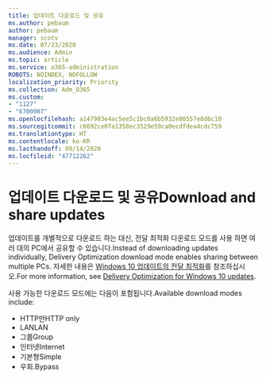 ```yaml
---
title: 업데이트 다운로드 및 공유
ms.author: pebaum
author: pebaum
manager: scotv
ms.date: 07/23/2020
ms.audience: Admin
ms.topic: article
ms.service: o365-administration
ROBOTS: NOINDEX, NOFOLLOW
localization_priority: Priority
ms.collection: Adm_O365
ms.custom:
- "1127"
- "6700007"
ms.openlocfilehash: a147983e4ac5ee5c1bc0a6b5932e00557e8d6c10
ms.sourcegitcommit: c6692ce0fa1358ec3529e59ca0ecdfdea4cdc759
ms.translationtype: HT
ms.contentlocale: ko-KR
ms.lasthandoff: 09/14/2020
ms.locfileid: "47712262"
---
```

# <a name="download-and-share-updates"></a><span data-ttu-id="df5dd-102">업데이트 다운로드 및 공유</span><span class="sxs-lookup"><span data-stu-id="df5dd-102">Download and share updates</span></span>

<span data-ttu-id="df5dd-103">업데이트를 개별적으로 다운로드 하는 대신, 전달 최적화 다운로드 모드를 사용 하면 여러 대의 PC에서 공유할 수 있습니다.</span><span class="sxs-lookup"><span data-stu-id="df5dd-103">Instead of downloading updates individually, Delivery Optimization download mode enables sharing between multiple PCs.</span></span> <span data-ttu-id="df5dd-104">자세한 내용은 [Windows 10 업데이트의 전달 최적화](https://docs.microsoft.com/windows/deployment/update/waas-delivery-optimization)를 참조하십시오.</span><span class="sxs-lookup"><span data-stu-id="df5dd-104">For more information, see [Delivery Optimization for Windows 10 updates](https://docs.microsoft.com/windows/deployment/update/waas-delivery-optimization).</span></span>  

<span data-ttu-id="df5dd-105">사용 가능한 다운로드 모드에는 다음이 포함됩니다.</span><span class="sxs-lookup"><span data-stu-id="df5dd-105">Available download modes include:</span></span>  
- <span data-ttu-id="df5dd-106">HTTP만</span><span class="sxs-lookup"><span data-stu-id="df5dd-106">HTTP only</span></span>  
- <span data-ttu-id="df5dd-107">LAN</span><span class="sxs-lookup"><span data-stu-id="df5dd-107">LAN</span></span>  
- <span data-ttu-id="df5dd-108">그룹</span><span class="sxs-lookup"><span data-stu-id="df5dd-108">Group</span></span>  
- <span data-ttu-id="df5dd-109">인터넷</span><span class="sxs-lookup"><span data-stu-id="df5dd-109">Internet</span></span>  
- <span data-ttu-id="df5dd-110">기본형</span><span class="sxs-lookup"><span data-stu-id="df5dd-110">Simple</span></span>  
- <span data-ttu-id="df5dd-111">우회.</span><span class="sxs-lookup"><span data-stu-id="df5dd-111">Bypass</span></span>